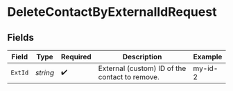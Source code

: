 # DeleteContactByExternalIdRequest


## Fields

| Field                                          | Type                                           | Required                                       | Description                                    | Example                                        |
| ---------------------------------------------- | ---------------------------------------------- | ---------------------------------------------- | ---------------------------------------------- | ---------------------------------------------- |
| `ExtId`                                        | *string*                                       | :heavy_check_mark:                             | External (custom) ID of the contact to remove. | my-id-2                                        |